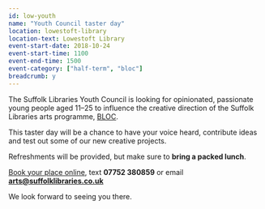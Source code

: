 ```yaml
---
id: low-youth
name: "Youth Council taster day"
location: lowestoft-library
location-text: Lowestoft Library
event-start-date: 2018-10-24
event-start-time: 1100
event-end-time: 1500
event-category: ["half-term", "bloc"]
breadcrumb: y
---
```


The Suffolk Libraries Youth Council is looking for opinionated, passionate young people aged 11–25 to influence the creative direction of the Suffolk Libraries arts programme, [BLOC](/bloc/).

This taster day will be a chance to have your voice heard, contribute ideas and test out some of our new creative projects.

Refreshments will be provided, but make sure to **bring a packed lunch**.

[Book your place online](https://artslibraries.typeform.com/to/i628Sy), text **07752 380859** or email **arts@suffolklibraries.co.uk**

We look forward to seeing you there.
